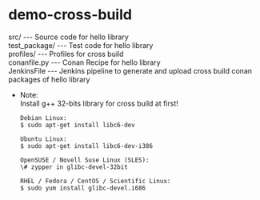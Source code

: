 # demo-cross-build

src/  ---  Source code for hello library   
test_package/  ---  Test code for hello library   
profiles/  ---  Profiles for cross build   
conanfile.py ---   Conan Recipe for hello library    
JenkinsFile   ---    Jenkins pipeline to generate and upload cross build conan packages of hello library 

- Note:   
  Install g++ 32-bits library for cross build at first!   
  
  ```
  Debian Linux: 
  $ sudo apt-get install libc6-dev

  Ubuntu Linux:
  $ sudo apt-get install libc6-dev-i386

  OpenSUSE / Novell Suse Linux (SLES):
  \# zypper in glibc-devel-32bit

  RHEL / Fedora / CentOS / Scientific Linux:
  $ sudo yum install glibc-devel.i686
  ```
